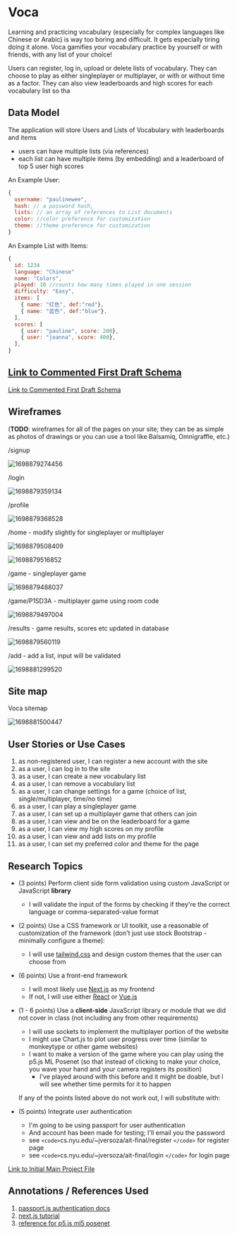 
# Voca

Learning and practicing vocabulary (especially for complex languages like Chinese or Arabic) is way too boring and difficult. It gets especially tiring doing it alone. Voca gamifies your vocabulary practice by yourself or with friends, with any list of your choice!

Users can register, log in, upload or delete lists of vocabulary. They can choose to play as either singleplayer or multiplayer, or with or without time as a factor. They can also view leaderboards and high scores for each vocabulary list so tha

## Data Model

The application will store Users and Lists of Vocabulary with leaderboards and items

* users can have multiple lists (via references)
* each list can have multiple items (by embedding) and a leaderboard of top 5 user high scores

An Example User:

```javascript
{
  username: "paulinewee",
  hash: // a password hash,
  lists: // an array of references to List documents
  color: //color preference for customization
  theme: //theme preference for customization
}
```

An Example List with Items:

```javascript
{
  id: 1234
  language: "Chinese"
  name: "Colors",
  played: 10 //counts how many times played in one session
  difficulty: "Easy",
  items: [
    { name: "红色", def:"red"},
    { name: "蓝色", def:"blue"},
  ],
  scores: [
    { user: "pauline", score: 200},
    { user: "joanna", score: 400},
  ],
}
```


## [Link to Commented First Draft Schema](db.mjs)

[Link to Commented First Draft Schema](db.mjs)

## Wireframes

(__TODO__: wireframes for all of the pages on your site; they can be as simple as photos of drawings or you can use a tool like Balsamiq, Omnigraffle, etc.)

/signup

![1698879274456](image/README/1698879274456.png)

/login

![1698879359134](image/README/1698879359134.png)

/profile

![1698879368528](image/README/1698879368528.png)

/home - modify slightly for singleplayer or multiplayer

![1698879508409](image/README/1698879508409.png)

![1698879516852](image/README/1698879516852.png)

/game - singleplayer game

![1698879488037](image/README/1698879488037.png)

/game/P1SD3A - multiplayer game using room code

![1698879497004](image/README/1698879497004.png)

/results - game results, scores etc updated in database



![1698879560119](image/README/1698879560119.png)

/add - add a list, input will be validated

![1698881299520](image/README/1698881299520.png)

## Site map

Voca sitemap

![1698881500447](image/README/1698881500447.png)

## User Stories or Use Cases

1. as non-registered user, I can register a new account with the site
2. as a user, I can log in to the site
3. as a user, I can create a new vocabulary list
4. as a user, I can remove a vocabulary list
5. as a user, I can change settings for a game (choice of list, single/multiplayer, time/no time)
6. as a user, I can play a singleplayer game
7. as a user, I can set up a multiplayer game that others can join
8. as a user, I can view and be on the leaderboard for a game
9. as a user, I can view my high scores on my profile
10. as a user, I can view and add lists on my profile
11. as a user, I can set my preferred color and theme for the page

## Research Topics

* (3 points) Perform client side form validation using custom JavaScript or JavaScript **library**

  * I will validate the input of the forms by checking if they're the correct language or comma-separated-value format
* (2 points) Use a CSS framework or UI toolkit, use a reasonable of customization of the framework (don't just use stock Bootstrap - minimally configure a theme):

  * I will use [tailwind.css](https://tailwindcss.com/) and design custom themes that the user can choose from
* (6 points) Use a front-end framework

  * I will most likely use [Next.js](https://nextjs.org/) as my frontend
  * If not, I will use either [React](https://reactjs.org/) or [Vue.js](https://vuejs.org/)
* (1 - 6 points) Use a **client-side** JavaScript library or module that we did not cover in class (not including any from other requirements)

  * I will use sockets to implement the multiplayer portion of the website
  * I might use Chart.js to plot user progress over time (similar to monkeytype or other game websites)
  * I want to make a version of the game where you can play using the p5.js ML Posenet (so that instead of clicking to make your choice, you wave your hand and your camera registers its position)
    * I've played around with this before and it might be doable, but I will see whether time permits for it to happen

  If any of the points listed above do not work out, I will substitute with:
* (5 points) Integrate user authentication

  * I'm going to be using passport for user authentication
  * And account has been made for testing; I'll email you the password
  * see `<code>`cs.nyu.edu/~jversoza/ait-final/register `</code>` for register page
  * see `<code>`cs.nyu.edu/~jversoza/ait-final/login `</code>` for login page

[Link to Initial Main Project File](app.mjs)

## Annotations / References Used

1. [passport.js authentication docs](http://passportjs.org/docs)
2. [next.js tutorial]()
3. [reference for p5.js ml5 posenet](https://editor.p5js.org/kylemcdonald/sketches/H1OoUd9h7)
